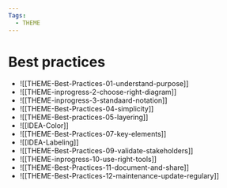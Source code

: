 ```yaml
---
Tags:
  - THEME
---
```


# Best practices

- ![[THEME-Best-Practices-01-understand-purpose]]
- ![[THEME-inprogress-2-choose-right-diagram]]
- ![[THEME-inprogress-3-standaard-notation]]
- ![[THEME-Best-Practices-04-simplicity]]
- ![[THEME-Best-practices-05-layering]]
- ![[IDEA-Color]]
- ![[THEME-Best-Practices-07-key-elements]]
- ![[IDEA-Labeling]]
- ![[THEME-Best-Practices-09-validate-stakeholders]]
- ![[THEME-inprogress-10-use-right-tools]]
- ![[THEME-Best-Practices-11-document-and-share]]
- ![[THEME-Best-Practices-12-maintenance-update-regulary]]

